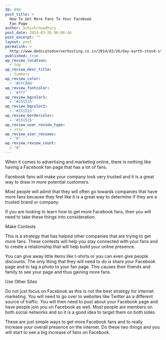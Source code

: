 ```yaml
---
ID: 899
post_title: >
  How To Get More Fans To Your Facebook
  Fan Page
author: ashishchowdhury
post_date: 2014-03-26 06:06:44
post_excerpt: ""
layout: post
permalink: >
  http://www.dedicatedserverhosting.co.in/2014/03/26/day-earth-stood-stupid/
published: true
wp_review_location:
  - top
wp_review_desc_title:
  - Summary
wp_review_color:
  - '#FFCA00'
wp_review_fontcolor:
  - '#fff'
wp_review_bgcolor1:
  - '#151515'
wp_review_bgcolor2:
  - '#151515'
wp_review_bordercolor:
  - '#151515'
wp_review_user_review_type:
  - star
wp_review_user_reviews:
  - "0"
wp_review_review_count:
  - "0"
---
```

When it comes to advertising and marketing online, there is nothing like having a Facebook fan page that has a lot of fans. 

Facebook fans will make your company look very trusted and it is a great way to draw in more potential customers.

Most people will admit that they will often go towards companies that have more fans because they feel like it is a great way to determine if they are a trusted brand or company. 

If you are looking to learn how to get more Facebook fans, then you will need to take these things into consideration.


Make Contests 

This is a strategy that has helped other companies that are trying to get more fans. These contests will help you stay connected with your fans and to create a relationship that will help build your online presence.

You can give away little items like t-shirts or you can even give people discounts. The only thing that they will need to do is share your Facebook page and to tag a photo to your fan page. This causes their friends and family to see your page and thus gaining more fans.


Use Other Sites 

Do not just focus on Facebook as this is not the best strategy for internet marketing. You will need to go over to websites like Twitter as a different source of traffic. You will then need to post about your Facebook page and have people join you on Facebook as well. Most people are members on both social networks and so it is a good idea to target them on both sides.


These are just simple ways to get more Facebook fans and to really increase your overall presence on the internet. Do these two things and you will start to see a big increase of fans on Facebook.